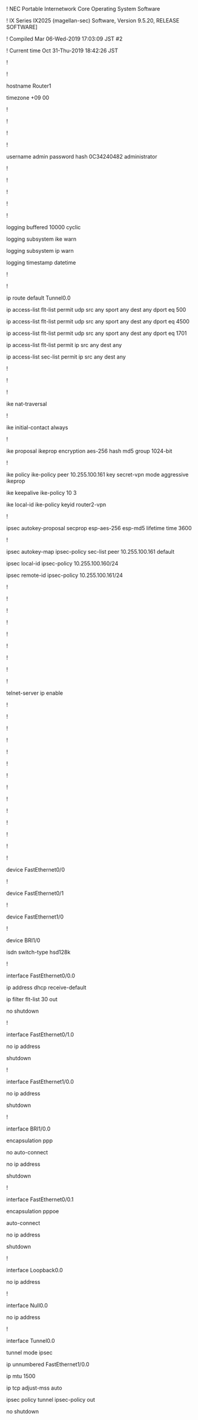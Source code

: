 ! NEC Portable Internetwork Core Operating System Software

! IX Series IX2025 (magellan-sec) Software, Version 9.5.20, RELEASE SOFTWARE]

! Compiled Mar 06-Wed-2019 17:03:09 JST #2

! Current time Oct 31-Thu-2019 18:42:26 JST

!

!

hostname Router1

timezone +09 00

!

!

!

!

username admin password hash 0C34240482 administrator

!

!

!

!

!

logging buffered 10000 cyclic

logging subsystem ike warn

logging subsystem ip warn

logging timestamp datetime

!

!       

ip route default Tunnel0.0

ip access-list flt-list permit udp src any sport any dest any dport eq 500

ip access-list flt-list permit udp src any sport any dest any dport eq 4500

ip access-list flt-list permit udp src any sport any dest any dport eq 1701

ip access-list flt-list permit ip src any dest any

ip access-list sec-list permit ip src any dest any

!

!

!

ike nat-traversal

!

ike initial-contact always

!

ike proposal ikeprop encryption aes-256 hash md5 group 1024-bit

!

ike policy ike-policy peer 10.255.100.161 key secret-vpn mode aggressive ikeprop

ike keepalive ike-policy 10 3

ike local-id ike-policy keyid router2-vpn

!

ipsec autokey-proposal secprop esp-aes-256 esp-md5 lifetime time 3600

!

ipsec autokey-map ipsec-policy sec-list peer 10.255.100.161 default

ipsec local-id ipsec-policy 10.255.100.160/24

ipsec remote-id ipsec-policy 10.255.100.161/24

!

!

!

!

!

!

!

!

!

telnet-server ip enable

!

!

!

!

!

!

!

!

!

!

!       

!

!

!

device FastEthernet0/0

!

device FastEthernet0/1

!

device FastEthernet1/0

!

device BRI1/0

  isdn switch-type hsd128k

!

interface FastEthernet0/0.0

  ip address dhcp receive-default

  ip filter flt-list 30 out

  no shutdown

!

interface FastEthernet0/1.0

  no ip address

  shutdown

!

interface FastEthernet1/0.0

  no ip address

  shutdown

!

interface BRI1/0.0

  encapsulation ppp

  no auto-connect

  no ip address

  shutdown

!

interface FastEthernet0/0.1

  encapsulation pppoe

  auto-connect

  no ip address

  shutdown

!

interface Loopback0.0

  no ip address

!       

interface Null0.0

  no ip address

!

interface Tunnel0.0

  tunnel mode ipsec

  ip unnumbered FastEthernet1/0.0

  ip mtu 1500

  ip tcp adjust-mss auto

  ipsec policy tunnel ipsec-policy out

  no shutdown